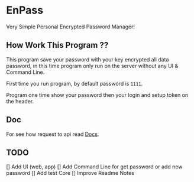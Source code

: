# EnPass

Very Simple Personal Encrypted Password Manager!

## How Work This Program ??

This program save your password with your key encrypted all data password, in this time program only run on the server without any UI & Command Line.

First time you run program, by default password is `1111`.

Program one time show your password then your login and setup token on the header.

## Doc

For see how request to api read [Docs](./doc/).

## TODO

[] Add UI (web, app)
[] Add Command Line for get password or add new password
[] Add test Core
[] Improve Readme Notes
